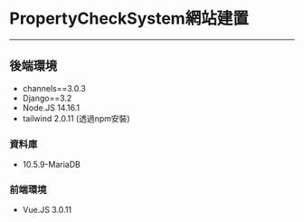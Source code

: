 # PropertyCheckSystem網站建置

---

## 後端環境

- channels==3.0.3
- Django==3.2
- Node.JS 14.16.1
- tailwind 2.0.11 (透過npm安裝)

### 資料庫

- 10.5.9-MariaDB

### 前端環境

- Vue.JS 3.0.11